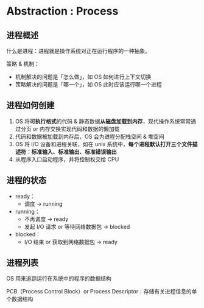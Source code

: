 # Abstraction : Process

## 进程概述

什么是进程：进程就是操作系统对正在运行程序的一种抽象。

策略 & 机制：

* 机制解决的问题是「怎么做」，如 OS 如何进行上下文切换
* 策略解决的问题是「哪一个」，如 OS 此时应该运行哪一个进程

## 进程如何创建

1. OS 将**可执行格式**的代码 & 静态数据**从磁盘加载到内存**，现代操作系统常常通过分页 or 内存交换实现代码和数据的懒加载
2. 代码和数据被加载到内存后，OS 会为进程分配栈空间 & 堆空间
3. OS 将 I/O 设备和进程关联，如在 unix 系统中，**每个进程默认打开三个文件描述符：标准输入、标准输出、标准错误输出**
4. 从程序入口启动程序，并将控制权交给 CPU

## 进程的状态

* ready：
  * 调度 -> running
* running：
  * 不再调度 -> ready
  * 发起 I/O 请求 or 等待网络数据包 -> blocked
* blocked：
  * I/O 结束 or 获取到网络数据包 -> ready

## 进程列表

OS 用来追踪运行在系统中的程序的数据结构

PCB（Process Control Block）or Process Descriptor：存储有关进程信息的单个数据结构
